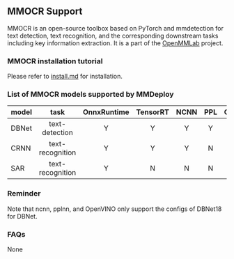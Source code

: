 ## MMOCR Support

MMOCR is an open-source toolbox based on PyTorch and mmdetection for text detection, text recognition, and the corresponding downstream tasks including key information extraction. It is a part of the [OpenMMLab](https://openmmlab.com/) project.

### MMOCR installation tutorial

Please refer to [install.md](https://github.com/open-mmlab/mmocr/blob/main/docs/install.md) for installation.

### List of MMOCR models supported by MMDeploy

| model |       task       | OnnxRuntime | TensorRT | NCNN | PPL | OpenVINO | model config file(example)                                                |
|-------|:----------------:|:-----------:|:--------:|:----:|:---:|:--------:|---------------------------------------------------------------------------|
| DBNet |  text-detection  |      Y      |     Y    |   Y  |  Y  |     Y    | $PATH_TO_MMOCR/configs/textdet/dbnet/dbnet_r18_fpnc_1200e_icdar2015.py    |
| CRNN  | text-recognition |      Y      |     Y    |   Y  |  N  |     N    | $PATH_TO_MMOCR/configs/textrecog/crnn/crnn_academic_dataset.py            |
| SAR   | text-recognition |      Y      |     N    |   N  |  N  |     N    | $PATH_TO_MMOCR/configs/textrecog/sar/sar_r31_parallel_decoder_academic.py |


### Reminder

Note that ncnn, pplnn, and OpenVINO only support the configs of DBNet18 for DBNet.

### FAQs

None
